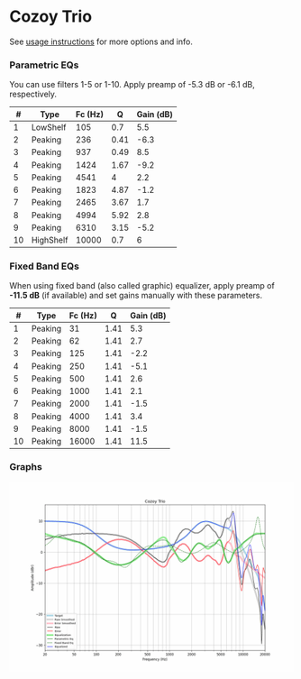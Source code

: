 # Cozoy Trio
See [usage instructions](https://github.com/jaakkopasanen/AutoEq#usage) for more options and info.

### Parametric EQs
You can use filters 1-5 or 1-10. Apply preamp of -5.3 dB or -6.1 dB, respectively.

|   # | Type      |   Fc (Hz) |    Q |   Gain (dB) |
|-----|-----------|-----------|------|-------------|
|   1 | LowShelf  |       105 | 0.7  |         5.5 |
|   2 | Peaking   |       236 | 0.41 |        -6.3 |
|   3 | Peaking   |       937 | 0.49 |         8.5 |
|   4 | Peaking   |      1424 | 1.67 |        -9.2 |
|   5 | Peaking   |      4541 | 4    |         2.2 |
|   6 | Peaking   |      1823 | 4.87 |        -1.2 |
|   7 | Peaking   |      2465 | 3.67 |         1.7 |
|   8 | Peaking   |      4994 | 5.92 |         2.8 |
|   9 | Peaking   |      6310 | 3.15 |        -5.2 |
|  10 | HighShelf |     10000 | 0.7  |         6   |

### Fixed Band EQs
When using fixed band (also called graphic) equalizer, apply preamp of **-11.5 dB** (if available) and set gains manually with these parameters.

|   # | Type    |   Fc (Hz) |    Q |   Gain (dB) |
|-----|---------|-----------|------|-------------|
|   1 | Peaking |        31 | 1.41 |         5.3 |
|   2 | Peaking |        62 | 1.41 |         2.7 |
|   3 | Peaking |       125 | 1.41 |        -2.2 |
|   4 | Peaking |       250 | 1.41 |        -5.1 |
|   5 | Peaking |       500 | 1.41 |         2.6 |
|   6 | Peaking |      1000 | 1.41 |         2.1 |
|   7 | Peaking |      2000 | 1.41 |        -1.5 |
|   8 | Peaking |      4000 | 1.41 |         3.4 |
|   9 | Peaking |      8000 | 1.41 |        -1.5 |
|  10 | Peaking |     16000 | 1.41 |        11.5 |

### Graphs
![](./Cozoy%20Trio.png)

